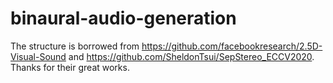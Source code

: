 # binaural-audio-generation
The structure is borrowed from https://github.com/facebookresearch/2.5D-Visual-Sound and https://github.com/SheldonTsui/SepStereo_ECCV2020.
Thanks for their great works.

